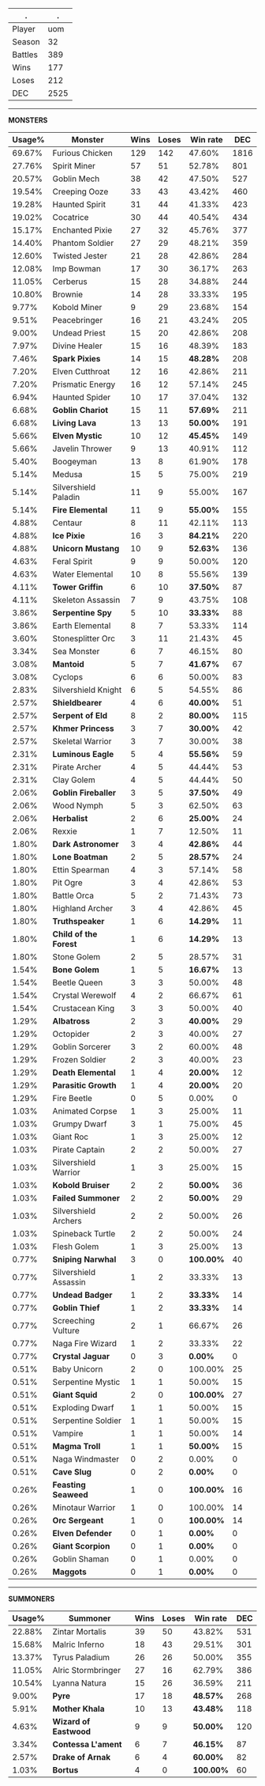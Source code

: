 .|.
|-|-
Player|uom
Season|32
Battles|389
Wins|177
Loses|212
DEC|2525

---
**MONSTERS**

Usage%|Monster|Wins|Loses|Win rate|DEC|
-|-|-|-|-|-|
69.67%|Furious Chicken|129|142|47.60%|1816|
27.76%|Spirit Miner|57|51|52.78%|801|
20.57%|Goblin Mech|38|42|47.50%|527|
19.54%|Creeping Ooze|33|43|43.42%|460|
19.28%|Haunted Spirit|31|44|41.33%|423|
19.02%|Cocatrice|30|44|40.54%|434|
15.17%|Enchanted Pixie|27|32|45.76%|377|
14.40%|Phantom Soldier|27|29|48.21%|359|
12.60%|Twisted Jester|21|28|42.86%|284|
12.08%|Imp Bowman|17|30|36.17%|263|
11.05%|Cerberus|15|28|34.88%|244|
10.80%|Brownie|14|28|33.33%|195|
9.77%|Kobold Miner|9|29|23.68%|154|
9.51%|Peacebringer|16|21|43.24%|205|
9.00%|Undead Priest|15|20|42.86%|208|
7.97%|Divine Healer|15|16|48.39%|183|
7.46%|**Spark Pixies**|14|15|**48.28%**|208|
7.20%|Elven Cutthroat|12|16|42.86%|211|
7.20%|Prismatic Energy|16|12|57.14%|245|
6.94%|Haunted Spider|10|17|37.04%|132|
6.68%|**Goblin Chariot**|15|11|**57.69%**|211|
6.68%|**Living Lava**|13|13|**50.00%**|191|
5.66%|**Elven Mystic**|10|12|**45.45%**|149|
5.66%|Javelin Thrower|9|13|40.91%|112|
5.40%|Boogeyman|13|8|61.90%|178|
5.14%|Medusa|15|5|75.00%|219|
5.14%|Silvershield Paladin|11|9|55.00%|167|
5.14%|**Fire Elemental**|11|9|**55.00%**|155|
4.88%|Centaur|8|11|42.11%|113|
4.88%|**Ice Pixie**|16|3|**84.21%**|220|
4.88%|**Unicorn Mustang**|10|9|**52.63%**|136|
4.63%|Feral Spirit|9|9|50.00%|120|
4.63%|Water Elemental|10|8|55.56%|139|
4.11%|**Tower Griffin**|6|10|**37.50%**|87|
4.11%|Skeleton Assassin|7|9|43.75%|108|
3.86%|**Serpentine Spy**|5|10|**33.33%**|88|
3.86%|Earth Elemental|8|7|53.33%|114|
3.60%|Stonesplitter Orc|3|11|21.43%|45|
3.34%|Sea Monster|6|7|46.15%|80|
3.08%|**Mantoid**|5|7|**41.67%**|67|
3.08%|Cyclops|6|6|50.00%|83|
2.83%|Silvershield Knight|6|5|54.55%|86|
2.57%|**Shieldbearer**|4|6|**40.00%**|51|
2.57%|**Serpent of Eld**|8|2|**80.00%**|115|
2.57%|**Khmer Princess**|3|7|**30.00%**|42|
2.57%|Skeletal Warrior|3|7|30.00%|38|
2.31%|**Luminous Eagle**|5|4|**55.56%**|59|
2.31%|Pirate Archer|4|5|44.44%|53|
2.31%|Clay Golem|4|5|44.44%|50|
2.06%|**Goblin Fireballer**|3|5|**37.50%**|49|
2.06%|Wood Nymph|5|3|62.50%|63|
2.06%|**Herbalist**|2|6|**25.00%**|24|
2.06%|Rexxie|1|7|12.50%|11|
1.80%|**Dark Astronomer**|3|4|**42.86%**|44|
1.80%|**Lone Boatman**|2|5|**28.57%**|24|
1.80%|Ettin Spearman|4|3|57.14%|58|
1.80%|Pit Ogre|3|4|42.86%|53|
1.80%|Battle Orca|5|2|71.43%|73|
1.80%|Highland Archer|3|4|42.86%|45|
1.80%|**Truthspeaker**|1|6|**14.29%**|11|
1.80%|**Child of the Forest**|1|6|**14.29%**|13|
1.80%|Stone Golem|2|5|28.57%|31|
1.54%|**Bone Golem**|1|5|**16.67%**|13|
1.54%|Beetle Queen|3|3|50.00%|48|
1.54%|Crystal Werewolf|4|2|66.67%|61|
1.54%|Crustacean King|3|3|50.00%|40|
1.29%|**Albatross**|2|3|**40.00%**|29|
1.29%|Octopider|2|3|40.00%|27|
1.29%|Goblin Sorcerer|3|2|60.00%|48|
1.29%|Frozen Soldier|2|3|40.00%|23|
1.29%|**Death Elemental**|1|4|**20.00%**|12|
1.29%|**Parasitic Growth**|1|4|**20.00%**|20|
1.29%|Fire Beetle|0|5|0.00%|0|
1.03%|Animated Corpse|1|3|25.00%|11|
1.03%|Grumpy Dwarf|3|1|75.00%|45|
1.03%|Giant Roc|1|3|25.00%|12|
1.03%|Pirate Captain|2|2|50.00%|27|
1.03%|Silvershield Warrior|1|3|25.00%|15|
1.03%|**Kobold Bruiser**|2|2|**50.00%**|36|
1.03%|**Failed Summoner**|2|2|**50.00%**|29|
1.03%|Silvershield Archers|2|2|50.00%|26|
1.03%|Spineback Turtle|2|2|50.00%|24|
1.03%|Flesh Golem|1|3|25.00%|13|
0.77%|**Sniping Narwhal**|3|0|**100.00%**|40|
0.77%|Silvershield Assassin|1|2|33.33%|13|
0.77%|**Undead Badger**|1|2|**33.33%**|14|
0.77%|**Goblin Thief**|1|2|**33.33%**|14|
0.77%|Screeching Vulture|2|1|66.67%|26|
0.77%|Naga Fire Wizard|1|2|33.33%|22|
0.77%|**Crystal Jaguar**|0|3|**0.00%**|0|
0.51%|Baby Unicorn|2|0|100.00%|25|
0.51%|Serpentine Mystic|1|1|50.00%|15|
0.51%|**Giant Squid**|2|0|**100.00%**|27|
0.51%|Exploding Dwarf|1|1|50.00%|15|
0.51%|Serpentine Soldier|1|1|50.00%|15|
0.51%|Vampire|1|1|50.00%|14|
0.51%|**Magma Troll**|1|1|**50.00%**|15|
0.51%|Naga Windmaster|0|2|0.00%|0|
0.51%|**Cave Slug**|0|2|**0.00%**|0|
0.26%|**Feasting Seaweed**|1|0|**100.00%**|16|
0.26%|Minotaur Warrior|1|0|100.00%|14|
0.26%|**Orc Sergeant**|1|0|**100.00%**|14|
0.26%|**Elven Defender**|0|1|**0.00%**|0|
0.26%|**Giant Scorpion**|0|1|**0.00%**|0|
0.26%|Goblin Shaman|0|1|0.00%|0|
0.26%|**Maggots**|0|1|**0.00%**|0|

---
**SUMMONERS**

Usage%|Summoner|Wins|Loses|Win rate|DEC|
-|-|-|-|-|-|
22.88%|Zintar Mortalis|39|50|43.82%|531|
15.68%|Malric Inferno|18|43|29.51%|301|
13.37%|Tyrus Paladium|26|26|50.00%|355|
11.05%|Alric Stormbringer|27|16|62.79%|386|
10.54%|Lyanna Natura|15|26|36.59%|211|
9.00%|**Pyre**|17|18|**48.57%**|268|
5.91%|**Mother Khala**|10|13|**43.48%**|118|
4.63%|**Wizard of Eastwood**|9|9|**50.00%**|120|
3.34%|**Contessa L'ament**|6|7|**46.15%**|87|
2.57%|**Drake of Arnak**|6|4|**60.00%**|82|
1.03%|**Bortus**|4|0|**100.00%**|60|
